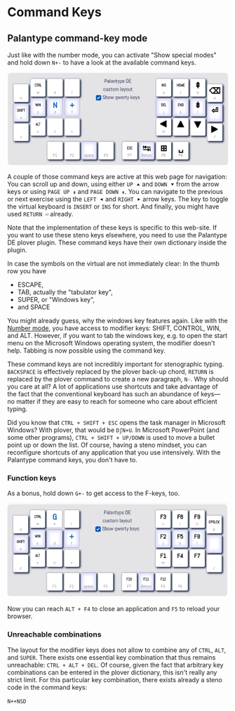 # Command Keys

## Palantype command-key mode

Just like with the number mode, you can activate "Show special modes"
and hold down `N+-` to have a look at the available command keys.

![The palantype virtual keyboard in command-key mode](https://github.com/rubenmoor/learn-palantype/raw/main/cms-content/SystemDE/media/commandmode.png)

A couple of those command keys are active at this web page for navigation:
You can scroll up and down, using either `UP ⯅` and `DOWN ⯆` from the arrow keys
or using `PAGE UP ⇞` and `PAGE DOWN ⇟`.
You can navigate to the previous or next exercise using the `LEFT ⯇` and `RIGHT ⯈` arrow keys.
The key to toggle the virtual keyboard is `INSERT` or `INS` for short.
And finally, you might have used `RETURN ⏎` already.

Note that the implementation of these keys is specific to this web-site.
If you want to use these steno keys elsewhere,
you need to use the Palantype DE plover plugin.
These command keys have their own dictionary inside the plugin.

In case the symbols on the virtual are not immediately clear:
In the thumb row you have

* ESCAPE,
* TAB, actually the "tabulator key",
* SUPER, or "Windows key",
* and SPACE

You might already guess, why the windows key features again.
Like with the [Number mode](/SystemDE/TextEN/56), you have access to modifier keys:
SHIFT, CONTROL, WIN, and ALT.
However, if you want to tab the windows key,
e.g. to open the start menu on the Microsoft Windows operating system,
the modifier doesn't help.
Tabbing is now possible using the command key.

These command keys are not incredibly important for stenographic typing.
`BACKSPACE` is effectively replaced by the plover back-up chord,
`RETURN` is replaced by the plover command to create a new paragraph, `N-`.
Why should you care at all?
A lot of applications use shortcuts and take advantage of the fact
that the conventional keyboard has such an abundance of keys—
no matter if they are easy to reach for someone who care about efficient typing.

Did you know that `CTRL + SHIFT + ESC` opens the task manager in Microsoft Windows?
With plover, that would be `DʃN+U`.
In Microsoft PowerPoint (and some other programs),
`CTRL + SHIFT + UP/DOWN` is used to move a bullet point up or down the list.
Of course, having a steno mindset, you can reconfigure shortcuts of any application that you use intensively.
With the Palantype command keys, you don't have to.

### Function keys

As a bonus, hold down `G+-` to get access to the F-keys, too.

![The palantype virtual keyboard in function-key mode](https://github.com/rubenmoor/learn-palantype/raw/main/cms-content/SystemDE/media/fkeysmode.png)

Now you can reach `ALT + F4` to close an application and `F5` to reload your browser.

### Unreachable combinations

The layout for the modifier keys does not allow to combine any of `CTRL`, `ALT`, and `SUPER`.
There exists one essential key combination that thus remains unreachable:
`CTRL + ALT + DEL`.
Of course, given the fact that arbitrary key combinations can be entered in the plover dictionary,
this isn't really any strict limit.
For this particular key combination, there exists already a steno code in the command keys:

`N++NSD`
